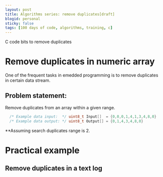 ```yaml
---
layout: post
title: Algorithms series: remove duplicates[draft]
blogid: personal
sticky: false
tags: [100 days of code, algorithms, training, c]
---
```

C code bits to remove duplicates

# Remove duplicates in numeric array
One of the frequent tasks in emedded programming is to remove duplicates in certain data stream.

## Problem statement:
Remove duplicates from an array within a given range.

```c
  /* Example data input:  */ uint8_t Input[]  = {0,0,0,1,4,1,3,4,8,0}
  /* Example data output: */ uint8_t Output[] = {0,1,4,3,4,8,0}
```
**Assuming search duplicates range is 2.

# Practical example
## Remove duplicates in a text log 
